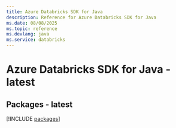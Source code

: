 ```yaml
---
title: Azure Databricks SDK for Java
description: Reference for Azure Databricks SDK for Java
ms.date: 08/08/2025
ms.topic: reference
ms.devlang: java
ms.service: databricks
---
```

# Azure Databricks SDK for Java - latest
## Packages - latest
[!INCLUDE [packages](databricks-index.md)]